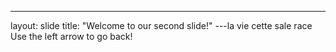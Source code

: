 ---
layout: slide
title: "Welcome to our second slide!"
---la vie cette sale race 
Use the left arrow to go back!
